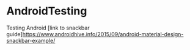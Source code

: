 # AndroidTesting
Testing Android
[link to snackbar guide]https://www.androidhive.info/2015/09/android-material-design-snackbar-example/
